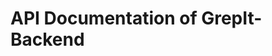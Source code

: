 # API Documentation of GrepIt-Backend
<!-- When you create/complete a controller function write its small documentation on this format for easier implementation of this in frontend -->
<!-- Example
- Authentication Routes:
  - `POST /auth/signup:` Register a new user.
    ```json
    {
      "username" : YOUR_USERNAME,
      "email" : YOUR_EMAILID,
      "password" : YOUR_PASSWORD
    }
    ```
    **Response:**
    ```json
    {
      "message": "User has been Created",
      "user": {
        "profilePicture": {
          "URL": "https://res.cloudinary.com/dfwcmubxu/image/upload/v1692381808/profilePhoto/profilePhoto-64df344ec1e263a6a296ce0a.png",
          "publicId": "profilePhoto/profilePhoto-64df344ec1e263a6a296ce0a"
        },
        "username": "Test",
        "email": "test@gmail.com",
        "description": "",
        "followers": [],
        "followings": [],
      }
    }
    ``` -->
